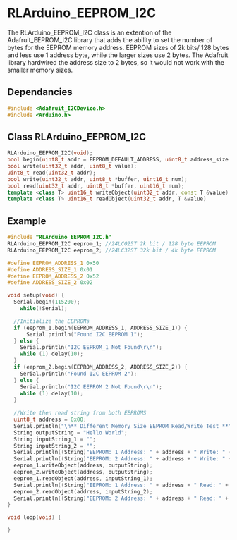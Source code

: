 # RLArduino_EEPROM_I2C
  The RLArduino_EEPROM_I2C class is an extention of the Adafruit_EEPROM_I2C 
library that adds the ability to set the number of bytes for the EEPROM
memory address. EEPROM sizes of 2k bits/ 128 bytes and less use
1 address byte, while the larger sizes use 2 bytes. The Adafruit library
hardwired the address size to 2 bytes, so it would not work with the
smaller memory sizes.

## Dependancies
```C++
#include <Adafruit_I2CDevice.h>
#include <Arduino.h>
```

## Class RLArduino_EEPROM_I2C
```C++
RLArduino_EEPROM_I2C(void);
bool begin(uint8_t addr = EEPROM_DEFAULT_ADDRESS, uint8_t address_size = 2, TwoWire *theWire = &Wire);
bool write(uint32_t addr, uint8_t value);
uint8_t read(uint32_t addr);
bool write(uint32_t addr, uint8_t *buffer, uint16_t num);
bool read(uint32_t addr, uint8_t *buffer, uint16_t num);
template <class T> uint16_t writeObject(uint32_t addr, const T &value) 
template <class T> uint16_t readObject(uint32_t addr, T &value)
```

## Example
```C++
#include "RLArduino_EEPROM_I2C.h"
RLArduino_EEPROM_I2C eeprom_1; //24LC025T 2k bit / 128 byte EEPROM
RLArduino_EEPROM_I2C eeprom_2; //24LC32ST 32k bit / 4k byte EEPROM

#define EEPROM_ADDRESS_1 0x50 
#define ADDRESS_SIZE_1 0x01  
#define EEPROM_ADDRESS_2 0x52
#define ADDRESS_SIZE_2 0x02 

void setup(void) {
  Serial.begin(115200);
    while(!Serial);

  //Initialize the EEPROMs
  if (eeprom_1.begin(EEPROM_ADDRESS_1, ADDRESS_SIZE_1)) { 
      Serial.println("Found I2C EEPROM 1");
  } else {
    Serial.println("I2C EEPROM_1 Not Found\r\n");
    while (1) delay(10);
  }
  if (eeprom_2.begin(EEPROM_ADDRESS_2, ADDRESS_SIZE_2)) { 
    Serial.println("Found I2C EEPROM 2");
  } else {
    Serial.println("I2C EEPROM 2 Not Found\r\n");
    while (1) delay(10);
  }
  
  //Write then read string from both EEPROMS
  uint8_t address = 0x00;
  Serial.println("\n** Different Memory Size EEPROM Read/Write Test **");  
  String outputString = "Hello World";
  String inputString_1 = "";
  String inputString_2 = "";
  Serial.println((String)"EEPROM: 1 Address: " + address + " Write: " + outputString);
  Serial.println((String)"EEPROM: 2 Address: " + address + " Write: " + outputString);
  eeprom_1.writeObject(address, outputString);
  eeprom_2.writeObject(address, outputString);
  eeprom_1.readObject(address, inputString_1);
  Serial.println((String)"EEPROM: 1 Address: " + address + " Read: " + inputString_1);
  eeprom_2.readObject(address, inputString_2);
  Serial.println((String)"EEPROM: 2 Address: " + address + " Read: " + inputString_2);
}

void loop(void) {

}